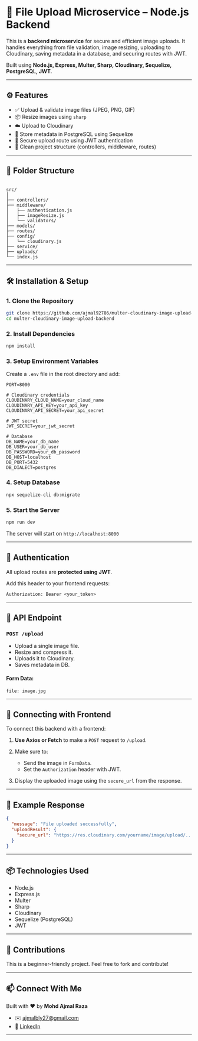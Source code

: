 # 📁 File Upload Microservice – Node.js Backend

This is a **backend microservice** for secure and efficient image uploads. It handles everything from file validation, image resizing, uploading to Cloudinary, saving metadata in a database, and securing routes with JWT.

Built using **Node.js, Express, Multer, Sharp, Cloudinary, Sequelize, PostgreSQL, JWT.**

---

## ⚙️ Features

- ✅ Upload & validate image files (JPEG, PNG, GIF)
- 📦 Resize images using `sharp`
- ☁️ Upload to Cloudinary
- 🧾 Store metadata in PostgreSQL using Sequelize
- 🔐 Secure upload route using JWT authentication
- 📂 Clean project structure (controllers, middleware, routes)

---

## 📁 Folder Structure

```

src/
│
├── controllers/
├── middleware/
│   ├── authentication.js
│   ├── imageResize.js
│   └── validators/
├── models/
├── routes/
├── config/
│   └── cloudinary.js
├── service/
├── uploads/
└── index.js

````

---

## 🛠️ Installation & Setup

### 1. Clone the Repository

```bash
git clone https://github.com/ajmal92786/multer-cloudinary-image-upload-backend.git
cd multer-cloudinary-image-upload-backend
````

### 2. Install Dependencies

```bash
npm install
```

### 3. Setup Environment Variables

Create a `.env` file in the root directory and add:

```env
PORT=8000

# Cloudinary credentials
CLOUDINARY_CLOUD_NAME=your_cloud_name
CLOUDINARY_API_KEY=your_api_key
CLOUDINARY_API_SECRET=your_api_secret

# JWT secret
JWT_SECRET=your_jwt_secret

# Database
DB_NAME=your_db_name
DB_USER=your_db_user
DB_PASSWORD=your_db_password
DB_HOST=localhost
DB_PORT=5432
DB_DIALECT=postgres
```

### 4. Setup Database

```bash
npx sequelize-cli db:migrate
```

### 5. Start the Server

```bash
npm run dev
```

The server will start on `http://localhost:8000`

---

## 🔐 Authentication

All upload routes are **protected using JWT**.

Add this header to your frontend requests:

```http
Authorization: Bearer <your_token>
```

---

## 🔄 API Endpoint

### `POST /upload`

* Upload a single image file.
* Resize and compress it.
* Uploads it to Cloudinary.
* Saves metadata in DB.

#### Form Data:

```
file: image.jpg
```

---

## 🔗 Connecting with Frontend

To connect this backend with a frontend:

1. **Use Axios or Fetch** to make a `POST` request to `/upload`.
2. Make sure to:

   * Send the image in `FormData`.
   * Set the `Authorization` header with JWT.
3. Display the uploaded image using the `secure_url` from the response.

---

## 📸 Example Response

```json
{
  "message": "File uploaded successfully",
  "uploadResult": {
    "secure_url": "https://res.cloudinary.com/yourname/image/upload/...."
  }
}
```

---

## 📦 Technologies Used

* Node.js
* Express.js
* Multer
* Sharp
* Cloudinary
* Sequelize (PostgreSQL)
* JWT

---

## 🙌 Contributions

This is a beginner-friendly project. Feel free to fork and contribute!

---

## 📫 Connect With Me

Built with ❤️ by **Mohd Ajmal Raza**

* ✉️ [ajmalbly27@gmail.com](mailto:ajmalbly27@gmail.com)
* 🔗 [LinkedIn](https://linkedin.com/in/mohd-ajmal-raza)

---
